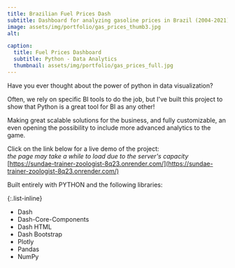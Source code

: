 ```yaml
---
title: Brazilian Fuel Prices Dash
subtitle: Dashboard for analyzing gasoline prices in Brazil (2004-2021) made with Python.
image: assets/img/portfolio/gas_prices_thumb3.jpg
alt: 

caption:
  title: Fuel Prices Dashboard
  subtitle: Python - Data Analytics
  thumbnail: assets/img/portfolio/gas_prices_full.jpg
---
```

Have you ever thought about the power of python in data visualization?

Often, we rely on specific BI tools to do the job, but I've built this project to show that Python is a great tool for BI as any other!

Making great scalable solutions for the business, and fully customizable, an even opening the possibility to include more advanced analytics to the game.

Click on the link below for a live demo of the project:<br>
*the page may take a while to load due to the server's capacity*<br>
[https://sundae-trainer-zoologist-8q23.onrender.com/](https://sundae-trainer-zoologist-8q23.onrender.com/) 

Built entirely with PYTHON and the following libraries:

{:.list-inline} 
- Dash
- Dash-Core-Components
- Dash HTML
- Dash Bootstrap
- Plotly
- Pandas
- NumPy
